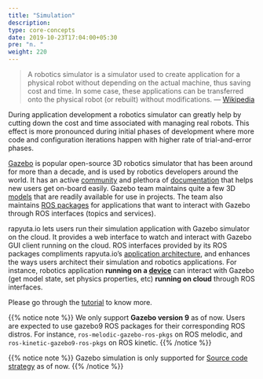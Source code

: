 ```yaml
---
title: "Simulation"
description:
type: core-concepts
date: 2019-10-23T17:04:00+05:30
pre: "n. "
weight: 220
---
```


> A robotics simulator is a simulator used to create application for a physical robot without depending on the actual machine, thus saving cost and time. In some case, these applications can be transferred onto the physical robot (or rebuilt) without modifications. — [Wikipedia](https://en.wikipedia.org/wiki/Robotics_simulator)

During application development a robotics simulator can greatly help by cutting down the cost and time associated with managing real robots. This effect is more pronounced during initial phases of development where more code and configuration iterations happen with higher rate of trial-and-error phases.

[Gazebo](http://gazebosim.org) is popular open-source 3D robotics simulator that has been around for more than a decade, and is used by robotics developers around the world. It has an active [community](http://answers.gazebosim.org/questions) and plethora of [documentation](http://gazebosim.org/tutorials) that helps new users get on-board easily. Gazebo team maintains quite a few 3D [models](https://bitbucket.org/osrf/gazebo_models/) that are readily available for use in projects. The team also maintains [ROS packages](http://wiki.ros.org/gazebo_ros_pkgs) for applications that want to interact with Gazebo through ROS interfaces (topics and services).

rapyuta.io lets users run their simulation application with Gazebo simulator on the cloud. It provides a web interface to watch and interact with Gazebo GUI client running on the cloud. ROS interfaces provided by its ROS packages compliments rapyuta.io’s [application architecture](/overview/appln-architecture/), and enhances the ways users architect their simulation and robotics applications. For instance, robotics application **running on a [device](https://userdocs.rapyuta.io/core-concepts/device-management/)** can interact with Gazebo (get model state, set physics properties, etc) **running on cloud** through ROS interfaces.

Please go through the [tutorial](/dev-tutorials/turtlebot-simulation/) to know more.

{{% notice note %}}
We only support **Gazebo version 9** as of now. Users are expected to use gazebo9 ROS packages for their corresponding ROS distros. For instance, `ros-melodic-gazebo-ros-pkgs` on ROS melodic, and `ros-kinetic-gazebo9-ros-pkgs` on ROS kinetic.
{{% /notice %}}

{{% notice note %}}
Gazebo simulation is only supported for [Source code strategy](/core-concepts/builds/#source-code-strategy) as of now.
{{% /notice %}}
